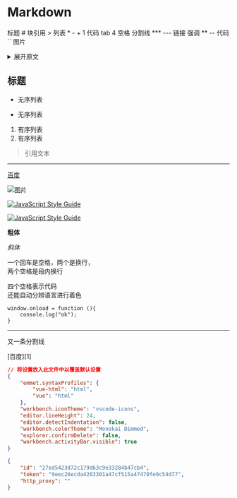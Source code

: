 # Markdown

标题 #
块引用 >
列表 \* - + 1
代码 tab 4 空格
分割线 **\* ---
链接 []()
强调 ** --
代码 ``
图片 ![]()

<details><summary>展开原文</summary>内容......</details>

## 标题

- 无序列表

* 无序列表

1. 有序列表
2. 有序列表

> 引用文本

---

[百度](http://www.baidu.com)

![图片](www.turingbook.com/Content/img/Turing.Gif)

[![JavaScript Style Guide](https://cdn.rawgit.com/standard/standard/master/badge.svg)](https://github.com/standard/standard)

[![JavaScript Style Guide](https://img.shields.io/badge/code_style-standard-brightgreen.svg)](https://standardjs.com)

**粗体**

_斜体_

一个回车是空格，两个是换行，  
两个空格是段内换行

四个空格表示代码  
还能自动分辨语言进行着色

    window.onload = function (){
        console.log("ok");
    }

---

又一条分割线

[百度][1]

```json
// 将设置放入此文件中以覆盖默认设置
{
    "emmet.syntaxProfiles": {
        "vue-html": "html",
        "vue": "html"
    },
    "workbench.iconTheme": "vscode-icons",
    "editor.lineHeight": 24,
    "editor.detectIndentation": false,
    "workbench.colorTheme": "Monokai Dimmed",
    "explorer.confirmDelete": false,
    "workbench.activityBar.visible": true
}

{
    "id": "27ed5423d72c179d63c9e33284b47cb4",
    "token": "9eec26ecda4203301a47cf515a47470fe0c54d77",
    "http_proxy": ""
}
```
